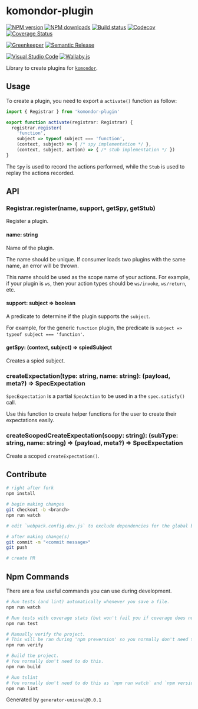 # komondor-plugin

[![NPM version][npm-image]][npm-url]
[![NPM downloads][downloads-image]][downloads-url]
[![Build status][travis-image]][travis-url]
[![Codecov][codecov-image]][codecov-url]
[![Coverage Status][coveralls-image]][coveralls-url]

[![Greenkeeper][greenkeeper-image]][greenkeeper-url]
[![Semantic Release][semantic-release-image]][semantic-release-url]

[![Visual Studio Code][vscode-image]][vscode-url]
[![Wallaby.js][wallaby-image]][wallaby-url]

Library to create plugins for [`komondor`](https://github.com/unional/komondor).

## Usage

To create a plugin, you need to export a `activate()` function as follow:

```ts
import { Registrar } from 'komondor-plugin'

export function activate(registrar: Registrar) {
  registrar.register(
    'function',
    subject => typeof subject === 'function',
    (context, subject) => { /* spy implementation */ },
    (context, subject, action) => { /* stub implementation */ })
}
```

The `Spy` is used to record the actions performed,
while the `Stub` is used to replay the actions recorded.

## API

### Registrar.register(name, support, getSpy, getStub)

Register a plugin.

#### name: string

Name of the plugin.

The name should be unique.
If consumer loads two plugins with the same name, an error will be thrown.

This name should be used as the scope name of your actions.
For example, if your plugin is `ws`,
then your action types should be `ws/invoke`, `ws/return`, etc.

#### support: subject => boolean

A predicate to determine if the plugin supports the `subject`.

For example, for the generic `function` plugin,
the predicate is `subject => typeof subject === 'function'`.

#### getSpy: (context, subject) => spiedSubject

Creates a spied subject.

### createExpectation(type: string, name: string): (payload, meta?) => SpecExpectation

`SpecExpectation` is a partial `SpecAction` to be used in a the `spec.satisfy()` call.

Use this function to create helper functions for the user to create their expectations easily.

### createScopedCreateExpectation(scopy: string): (subType: string, name: string) => (payload, meta?) => SpecExpectation

Create a scoped `createExpectation()`.

## Contribute

```sh
# right after fork
npm install

# begin making changes
git checkout -b <branch>
npm run watch

# edit `webpack.config.dev.js` to exclude dependencies for the global build.

# after making change(s)
git commit -m "<commit message>"
git push

# create PR
```

## Npm Commands

There are a few useful commands you can use during development.

```sh
# Run tests (and lint) automatically whenever you save a file.
npm run watch

# Run tests with coverage stats (but won't fail you if coverage does not meet criteria)
npm run test

# Manually verify the project.
# This will be ran during 'npm preversion' so you normally don't need to run this yourself.
npm run verify

# Build the project.
# You normally don't need to do this.
npm run build

# Run tslint
# You normally don't need to do this as `npm run watch` and `npm version` will automatically run lint for you.
npm run lint
```

Generated by `generator-unional@0.0.1`

[npm-image]: https://img.shields.io/npm/v/komondor-plugin.svg?style=flat
[npm-url]: https://npmjs.org/package/komondor-plugin
[downloads-image]: https://img.shields.io/npm/dm/komondor-plugin.svg?style=flat
[downloads-url]: https://npmjs.org/package/komondor-plugin
[travis-image]: https://img.shields.io/travis/unional/komondor-plugin/master.svg?style=flat
[travis-url]: https://travis-ci.org/unional/komondor-plugin?branch=master
[codecov-image]: https://codecov.io/gh/unional/komondor-plugin/branch/master/graph/badge.svg
[codecov-url]: https://codecov.io/gh/unional/komondor-plugin
[coveralls-image]: https://coveralls.io/repos/github/unional/komondor-plugin/badge.svg
[coveralls-url]: https://coveralls.io/github/unional/komondor-plugin
[greenkeeper-image]: https://badges.greenkeeper.io/unional/komondor-plugin.svg
[greenkeeper-url]: https://greenkeeper.io/
[semantic-release-image]: https://img.shields.io/badge/%20%20%F0%9F%93%A6%F0%9F%9A%80-semantic--release-e10079.svg
[semantic-release-url]: https://github.com/semantic-release/semantic-release
[wallaby-image]: https://img.shields.io/badge/wallaby.js-configured-green.svg
[wallaby-url]: https://wallabyjs.com
[vscode-image]: https://img.shields.io/badge/vscode-ready-green.svg
[vscode-url]: https://code.visualstudio.com/

